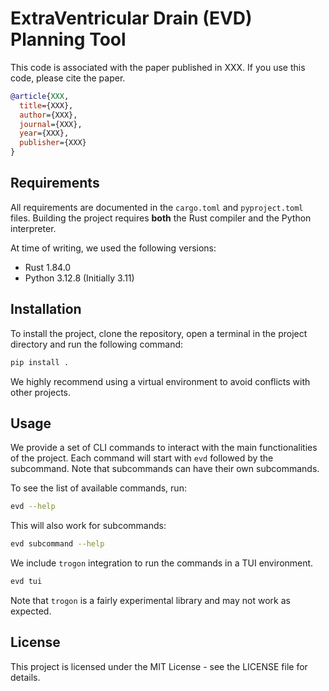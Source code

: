 # ExtraVentricular Drain (EVD) Planning Tool

This code is associated with the paper published in XXX.
If you use this code, please cite the paper.

```bibtex
@article{XXX,
  title={XXX},
  author={XXX},
  journal={XXX},
  year={XXX},
  publisher={XXX}
}
```

## Requirements

All requirements are documented in the `cargo.toml` and `pyproject.toml` files.
Building the project requires **both** the Rust compiler and the Python interpreter.

At time of writing, we used the following versions:

- Rust 1.84.0
- Python 3.12.8 (Initially 3.11)

## Installation

To install the project, clone the repository, open a terminal in the project directory and run the following command:

```bash
pip install .
```

We highly recommend using a virtual environment to avoid conflicts with other projects.

## Usage

We provide a set of CLI commands to interact with the main functionalities of the project.
Each command will start with `evd` followed by the subcommand.
Note that subcommands can have their own subcommands.

To see the list of available commands, run:

```bash
evd --help
```

This will also work for subcommands:

```bash
evd subcommand --help
```

We include `trogon` integration to run the commands in a TUI environment.

```bash
evd tui
```

Note that `trogon` is a fairly experimental library and may not work as expected.

## License

This project is licensed under the MIT License - see the LICENSE file for details.
